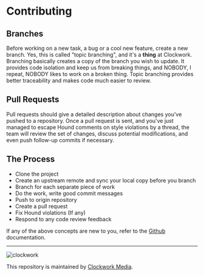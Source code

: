 # Contributing

## Branches

Before working on a new task, a bug or a cool new feature, create a new branch. 
Yes, this is called "topic branching", and it's a **thing** at Clockwork. 
Branching basically creates a copy of the branch you wish to update.
It provides code isolation and keep us from breaking things, and NOBODY, I repeat, 
NOBODY likes to work on a broken thing. Topic branching provides better traceability
and makes code much easier to review.

## Pull Requests

Pull requests should give a detailed description about changes you've pushed to a repository. 
Once a pull request is sent, and you've just managed to escape Hound comments on style violations by a thread, 
the team will review the set of changes, discuss potential modifications, and even push follow-up commits if necessary.

## The Process

- Clone the project
- Create an upstream remote and sync your local copy before you branch
- Branch for each separate piece of work
- Do the work, write good commit messages
- Push to origin repository
- Create a pull request
- Fix Hound violations (If any)
- Respond to any code review feedback

If any of the above concepts are new to you, refer to the [Github](https://help.github.com/categories/collaborating-with-issues-and-pull-requests/) documentation.

---

![clockwork](http://apps.clockworkmedia.co.za/github/assets/logos/logo.png)

This repository is maintained by [Clockwork Media](//www.clockworkmedia.co.za).